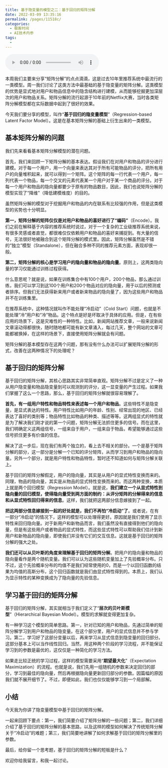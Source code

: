 ```yaml
---
title: 基于隐变量的模型之二：基于回归的矩阵分解
date: 2022-03-09 13:35:16
permalink: /pages/11518c/
categories:
  - 极客时间
  - AI技术内参
tags:
  - 
---
```

<audio title="062.基于隐变量的模型之二：基于回归的矩阵分解" src="https://static001.geekbang.org/resource/audio/f4/b5/f4457d173a7a8f0713663d04c9643bb5.mp3" controls="controls"></audio> 
<p>本周我们主要来分享“矩阵分解”的点点滴滴，这是过去10年里推荐系统中最流行的一类模型。周一我们讨论了这类方法中最基础的基于隐变量的矩阵分解。这类模型的优势是显式地对用户和物品信息中的隐含结构进行建模，从而能够挖掘更加深层次的用户和物品关系。矩阵分解的流行起源于10年前的Netflix大赛，当时各类矩阵分解模型都在实际数据中起到了很好的效果。</p>
<p>今天我们要分享的模型，叫作“<strong>基于回归的隐变量模型</strong>”（Regression-based Latent Factor Model）。这是在基本矩阵分解的基础上衍生出来的一类模型。</p>
<h2>基本矩阵分解的问题</h2>
<p>我们先来看看基本矩阵分解模型的潜在问题。</p>
<p>首先，我们来回顾一下矩阵分解的基本表达。假设我们在对用户和物品的评分进行建模。对于每一个用户，用一个向量来表达其对于所有可能物品的评分，把所有用户的向量堆积起来，就可以得到一个矩阵。这个矩阵的每一行代表一个用户，每一列代表一个物品，每一个交叉的元素代表某一个用户对于某一个商品的评分。对于每一个用户和物品的隐向量都要少于原有的物品数目，因此，我们也说矩阵分解的模型实现了“降维”（降低建模维度）的目的。</p>
<p>虽然矩阵分解的模型对于挖掘用户和物品的内在联系有比较强的作用，但是这类模型的劣势也十分明显。</p>
<p><strong>第一，矩阵分解的矩阵仅仅是对用户和物品的喜好进行了“编码”</strong>（Encode）。我们之前在解释基于内容的推荐系统时说过，对于一个复杂的工业级推荐系统来说，有很多灵感或者直觉，都很难仅仅依赖用户和物品的喜好来捕捉到。有大量的信号，无法很好地被融合到这个矩阵分解的模式里。因此，矩阵分解虽然是不错的“独立”模型（Standalone），但在融合多种不同的推荐元素方面，表现却很一般。</p>
<!-- [[[read_end]]] -->
<p><strong>第二，矩阵分解的核心是学习用户的隐向量和物品的隐向量</strong>。原则上，这两类隐向量的学习仅能通过训练过程获得。</p>
<p>什么意思呢？就是说，如果在训练集合中有100个用户，200个物品，那么通过训练，我们可以学习到这100个用户和200个物品对应的隐向量，用于以后的预测或者排序。但我们无法获得新来用户或者新来物品的隐向量了，因为这些用户和物品并不在训练集里。</p>
<p>在推荐系统中，这种情况就叫作不能处理“冷启动”（Cold Start）问题，也就是不能处理“冷”用户和“冷”物品。这个特点是好是坏取决于具体的应用。但是，在有些应用的场景下，这是灾难性的一种特性。比如，新闻网站推荐文章，一般来说新闻文章滚动得都很快，随时随地都可能有新文章涌入，每过几天，整个网站的文章可能都被换掉，在这样的场景下，直接使用矩阵分解就会有问题。</p>
<p>矩阵分解的基本模型存在这两个问题，那有没有什么办法可以扩展矩阵分解的形式，改善在这两种情况下的处理呢？</p>
<h2>基于回归的矩阵分解</h2>
<p>基于回归的矩阵分解，其核心思路其实非常简单直观。矩阵分解不过是定义了一种从用户隐变量和物品隐变量到可以观测到的评分，这一显变量的产生过程。如果我们掌握了这么一个思路，那么，基于回归的矩阵分解就很容易理解了。</p>
<p><strong>首先，有一组用户特性和物品特性来表述每一个用户和物品</strong>。这些特性不是隐变量，是显式表达的特性。用户特性比如用户的年龄、性别、经常出现的地区、已经表达了喜好的类别等；物品特性比如物品的种类、描述等等。这两组显式的特性就是为了解决我们刚才说的第一个问题，矩阵分解无法抓住更多的信号。而在这里，我们明确定义这两组信号，一组来自于用户，一组来自于物品，希望能够通过这些信号抓住更多有价值的信息。</p>
<p>解决了这一步后，现在我们有两个独立的，看上去不相关的部分。一个是基于矩阵分解的部分，这一部分是分解一个已知的评分矩阵，从而学习到用户和物品的隐向量。另外一个部分，就是用户特性和物品特性，暂时还不知道如何与矩阵分解关联上。</p>
<p>基于回归的矩阵分解假定，用户的隐向量，其实是从用户的显式特性变换而来的。同理，物品的隐向量，其实是从物品的显式特性变换而来的。而这两种变换，本质上就是两个回归模型（Regression Model）。就是说，<strong>我们建立一个从显式特性到隐向量的回归模型，使得隐向量受到两方面的制约：从评分矩阵的分解得来的信息和从显式特性回归得来的信息</strong>。这样，我们就把这两部分信息嫁接到了一起。</p>
<p><strong>把这两部分信息嫁接到一起的好处就是，我们不再怕“冷启动”了</strong>。或者说，在有一部分“冷启动”的情况下，这样的模型可以处理得更好。原因就是我们使用了显示特性来回归隐向量。对于新用户和新物品而言，我们虽然没有直接得到他们的隐向量，但是有这些用户或者物品的显式特性，而这些显式特性可以帮助我们估计到新用户和新物品的隐向量，即使我们并没有它们的交互信息。这就是基于回归的矩阵分解的强大之处。</p>
<p><strong>我们还可以从贝叶斯的角度来理解基于回归的矩阵分解</strong>。把用户的隐向量和物品的隐向量看作是两个随机变量。我们可以认为这些随机变量加上了先验概率分布。只不过，这个先验概率分布的均值不是我们经常使用的0，而是一个以回归函数的结果为均值的高斯分布，这个回归函数就是我们由显式特性得到的。本质上，我们认为显示特性的某种变换成为了隐向量的先验信息。</p>
<h2>学习基于回归的矩阵分解</h2>
<p>基于回归的矩阵分解，其实就相当于我们定义了“<strong>层次的贝叶斯模型</strong>”（Hierarchical Bayesian Model）。模型的求解就变得更加复杂。</p>
<p>有一种学习这个模型的简单思路。第一，针对已知的用户和物品，先通过简单的矩阵分解学习到用户和物品的隐变量。在这个部分里，用户的显式信息并不参与学习。第二，学习好了这部分变量以后，再来学习从显式信息到隐变量的回归部分。这部分基本上可以当作线性回归。当然，用这种两个阶段的学习流程，并不能保证学习到的参数是最优的，这仅仅是一种简化的学习方法。</p>
<p>如果走比较正统的学习过程，这样的模型需要采用“<strong>期望最大化</strong>”（Expectation Maximization）的流程。也就是说，我们先用一组随机的参数来决定回归的部分，学习到最佳的隐向量，然后再根据隐向量更新回归部分的参数。因篇幅的原因我们就不展开细节了。不过，即便如此，我们也仅仅能够学习到一个局部解。</p>
<h2>小结</h2>
<p>今天我为你讲了隐变量模型中基于回归的矩阵分解。</p>
<p>一起来回顾下要点：第一，我们简要介绍了矩阵分解的一些问题；第二，我们详细介绍了基于回归的矩阵分解的基本思路，以及这样的模型如何解决了传统矩阵分解关于“冷启动”的难题；第三，我们简要地讲解了如何求解基于回归的矩阵分解里的参数。</p>
<p>最后，给你留一个思考题，基于回归的矩阵分解的短板是什么？</p>
<p>欢迎你给我留言，和我一起讨论。</p>
<p></p>
